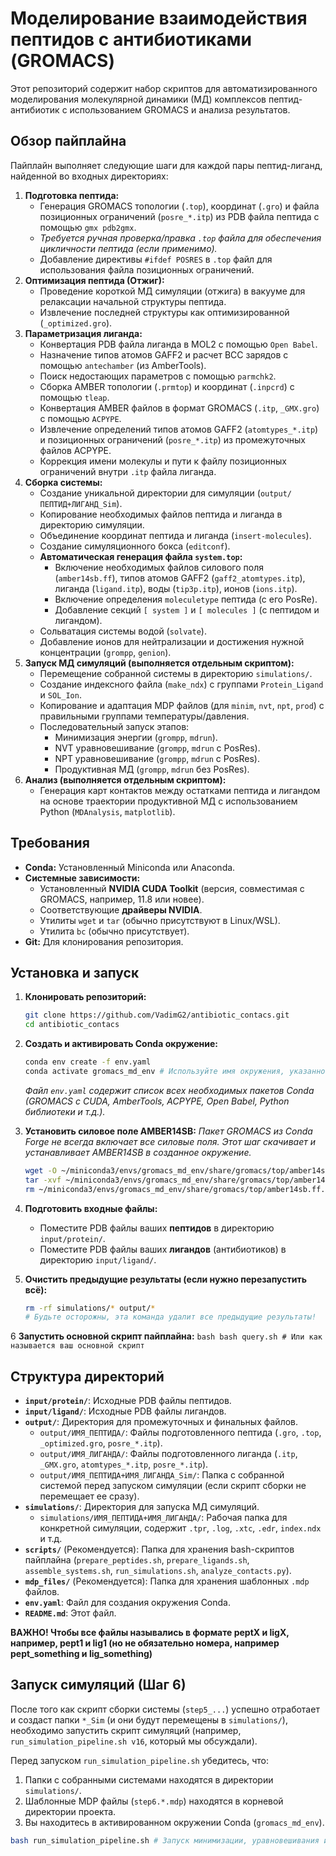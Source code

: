 # Моделирование взаимодействия пептидов с антибиотиками (GROMACS)

Этот репозиторий содержит набор скриптов для автоматизированного моделирования молекулярной динамики (МД) комплексов пептид-антибиотик с использованием GROMACS и анализа результатов.

## Обзор пайплайна

Пайплайн выполняет следующие шаги для каждой пары пептид-лиганд, найденной во входных директориях:

1.  **Подготовка пептида:**
    *   Генерация GROMACS топологии (`.top`), координат (`.gro`) и файла позиционных ограничений (`posre_*.itp`) из PDB файла пептида с помощью `gmx pdb2gmx`.
    *   *Требуется ручная проверка/правка `.top` файла для обеспечения цикличности пептида (если применимо).*
    *   Добавление директивы `#ifdef POSRES` в `.top` файл для использования файла позиционных ограничений.
2.  **Оптимизация пептида (Отжиг):**
    *   Проведение короткой МД симуляции (отжига) в вакууме для релаксации начальной структуры пептида.
    *   Извлечение последней структуры как оптимизированной (`_optimized.gro`).
3.  **Параметризация лиганда:**
    *   Конвертация PDB файла лиганда в MOL2 с помощью `Open Babel`.
    *   Назначение типов атомов GAFF2 и расчет BCC зарядов с помощью `antechamber` (из AmberTools).
    *   Поиск недостающих параметров с помощью `parmchk2`.
    *   Сборка AMBER топологии (`.prmtop`) и координат (`.inpcrd`) с помощью `tleap`.
    *   Конвертация AMBER файлов в формат GROMACS (`.itp`, `_GMX.gro`) с помощью `ACPYPE`.
    *   Извлечение определений типов атомов GAFF2 (`atomtypes_*.itp`) и позиционных ограничений (`posre_*.itp`) из промежуточных файлов ACPYPE.
    *   Коррекция имени молекулы и пути к файлу позиционных ограничений внутри `.itp` файла лиганда.
4.  **Сборка системы:**
    *   Создание уникальной директории для симуляции (`output/ПЕПТИД+ЛИГАНД_Sim`).
    *   Копирование необходимых файлов пептида и лиганда в директорию симуляции.
    *   Объединение координат пептида и лиганда (`insert-molecules`).
    *   Создание симуляционного бокса (`editconf`).
    *   **Автоматическая генерация файла `system.top`:**
        *   Включение необходимых файлов силового поля (`amber14sb.ff`), типов атомов GAFF2 (`gaff2_atomtypes.itp`), лиганда (`ligand.itp`), воды (`tip3p.itp`), ионов (`ions.itp`).
        *   Включение определения `moleculetype` пептида (с его PosRe).
        *   Добавление секций `[ system ]` и `[ molecules ]` (с пептидом и лигандом).
    *   Сольватация системы водой (`solvate`).
    *   Добавление ионов для нейтрализации и достижения нужной концентрации (`grompp`, `genion`).
5.  **Запуск МД симуляций (выполняется отдельным скриптом):**
    *   Перемещение собранной системы в директорию `simulations/`.
    *   Создание индексного файла (`make_ndx`) с группами `Protein_Ligand` и `SOL_Ion`.
    *   Копирование и адаптация MDP файлов (для `minim`, `nvt`, `npt`, `prod`) с правильными группами температуры/давления.
    *   Последовательный запуск этапов:
        *   Минимизация энергии (`grompp`, `mdrun`).
        *   NVT уравновешивание (`grompp`, `mdrun` с PosRes).
        *   NPT уравновешивание (`grompp`, `mdrun` с PosRes).
        *   Продуктивная МД (`grompp`, `mdrun` без PosRes).
6.  **Анализ (выполняется отдельным скриптом):**
    *   Генерация карт контактов между остатками пептида и лигандом на основе траектории продуктивной МД с использованием Python (`MDAnalysis`, `matplotlib`).

## Требования

*   **Conda:** Установленный Miniconda или Anaconda.
*   **Системные зависимости:**
    *   Установленный **NVIDIA CUDA Toolkit** (версия, совместимая с GROMACS, например, 11.8 или новее).
    *   Соответствующие **драйверы NVIDIA**.
    *   Утилиты `wget` и `tar` (обычно присутствуют в Linux/WSL).
    *   Утилита `bc` (обычно присутствует).
*   **Git:** Для клонирования репозитория.

## Установка и запуск

1.  **Клонировать репозиторий:**
    ```bash
    git clone https://github.com/VadimG2/antibiotic_contacs.git
    cd antibiotic_contacs
    ```

2.  **Создать и активировать Conda окружение:**
    ```bash
    conda env create -f env.yaml
    conda activate gromacs_md_env # Используйте имя окружения, указанное в env.yaml
    ```
    *Файл `env.yaml` содержит список всех необходимых пакетов Conda (GROMACS с CUDA, AmberTools, ACPYPE, Open Babel, Python библиотеки и т.д.).*

3.  **Установить силовое поле AMBER14SB:**
    *Пакет GROMACS из Conda Forge не всегда включает все силовые поля. Этот шаг скачивает и устанавливает AMBER14SB в созданное окружение.*
    ```bash
    wget -O ~/miniconda3/envs/gromacs_md_env/share/gromacs/top/amber14sb.ff.tar.gz https://ftp.gromacs.org/contrib/forcefields/amber14sb.ff.tar.gz
    tar -xvf ~/miniconda3/envs/gromacs_md_env/share/gromacs/top/amber14sb.ff.tar.gz -C ~/miniconda3/envs/gromacs_md_env/share/gromacs/top/
    rm ~/miniconda3/envs/gromacs_md_env/share/gromacs/top/amber14sb.ff.tar.gz
    ```

4.  **Подготовить входные файлы:**
    *   Поместите PDB файлы ваших **пептидов** в директорию `input/protein/`.
    *   Поместите PDB файлы ваших **лигандов** (антибиотиков) в директорию `input/ligand/`.

5.  **Очистить предыдущие результаты (если нужно перезапустить всё):**
    ```bash
    rm -rf simulations/* output/*
    # Будьте осторожны, эта команда удалит все предыдущие результаты!
    ```

6  **Запустить основной скрипт пайплайна:**
    ```bash
    bash query.sh # Или как называется ваш основной скрипт
    ```

## Структура директорий

*   **`input/protein/`**: Исходные PDB файлы пептидов.
*   **`input/ligand/`**: Исходные PDB файлы лигандов.
*   **`output/`**: Директория для промежуточных и финальных файлов.
    *   `output/ИМЯ_ПЕПТИДА/`: Файлы подготовленного пептида (`.gro`, `.top`, `_optimized.gro`, `posre_*.itp`).
    *   `output/ИМЯ_ЛИГАНДА/`: Файлы подготовленного лиганда (`.itp`, `_GMX.gro`, `atomtypes_*.itp`, `posre_*.itp`).
    *   `output/ИМЯ_ПЕПТИДА+ИМЯ_ЛИГАНДА_Sim/`: Папка с собранной системой перед запуском симуляции (если скрипт сборки не перемещает ее сразу).
*   **`simulations/`**: Директория для запуска МД симуляций.
    *   `simulations/ИМЯ_ПЕПТИДА+ИМЯ_ЛИГАНДА/`: Рабочая папка для конкретной симуляции, содержит `.tpr`, `.log`, `.xtc`, `.edr`, `index.ndx` и т.д.
*   **`scripts/`** (Рекомендуется): Папка для хранения bash-скриптов пайплайна (`prepare_peptides.sh`, `prepare_ligands.sh`, `assemble_systems.sh`, `run_simulations.sh`, `analyze_contacts.py`).
*   **`mdp_files/`** (Рекомендуется): Папка для хранения шаблонных `.mdp` файлов.
*   **`env.yaml`**: Файл для создания окружения Conda.
*   **`README.md`**: Этот файл.

**ВАЖНО! Чтобы все файлы назывались в формате peptX и ligX, например, pept1 и lig1 (но не обязательно номера, например pept_something и lig_something)**

## Запуск симуляций (Шаг 6)

После того как скрипт сборки системы (`step5_...`) успешно отработает и создаст папки `*_Sim` (и они будут перемещены в `simulations/`), необходимо запустить скрипт симуляций (например, `run_simulation_pipeline.sh v16`, который мы обсуждали).

Перед запуском `run_simulation_pipeline.sh` убедитесь, что:

1.  Папки с собранными системами находятся в директории `simulations/`.
2.  Шаблонные MDP файлы (`step6.*.mdp`) находятся в корневой директории проекта.
3.  Вы находитесь в активированном окружении Conda (`gromacs_md_env`).

```bash
bash run_simulation_pipeline.sh # Запуск минимизации, уравновешивания и продакшена
